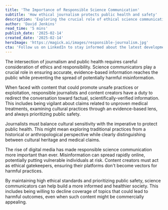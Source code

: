 ```yaml
---
title: 'The Importance of Responsible Science Communication'
subtitle: 'How ethical journalism protects public health and safety'
description: 'Exploring the crucial role of ethical science communication in protecting public health and preventing the spread of harmful misinformation in the digital age.'
author: 'David Jenkins'
read_time: '5 mins'
publish_date: '2025-02-14'
created_date: '2025-02-14'
heroImage: 'https://magick.ai/images/responsible-journalism.jpg'
cta: 'Follow us on LinkedIn to stay informed about the latest developments in responsible science communication and public health journalism.'
---
```


The intersection of journalism and public health requires careful consideration of ethics and responsibility. Science communicators play a crucial role in ensuring accurate, evidence-based information reaches the public while preventing the spread of potentially harmful misinformation.

When faced with content that could promote unsafe practices or exploitation, responsible journalists and content creators have a duty to redirect the conversation toward factual, scientifically-verified information. This includes being vigilant about claims related to unproven medical treatments, examining cultural practices through an evidence-based lens, and always prioritizing public safety.

Journalists must balance cultural sensitivity with the imperative to protect public health. This might mean exploring traditional practices from a historical or anthropological perspective while clearly distinguishing between cultural heritage and medical claims.

The rise of digital media has made responsible science communication more important than ever. Misinformation can spread rapidly online, potentially putting vulnerable individuals at risk. Content creators must act as ethical gatekeepers, ensuring their platforms don't become vectors for harmful practices.

By maintaining high ethical standards and prioritizing public safety, science communicators can help build a more informed and healthier society. This includes being willing to decline coverage of topics that could lead to harmful outcomes, even when such content might be commercially appealing.